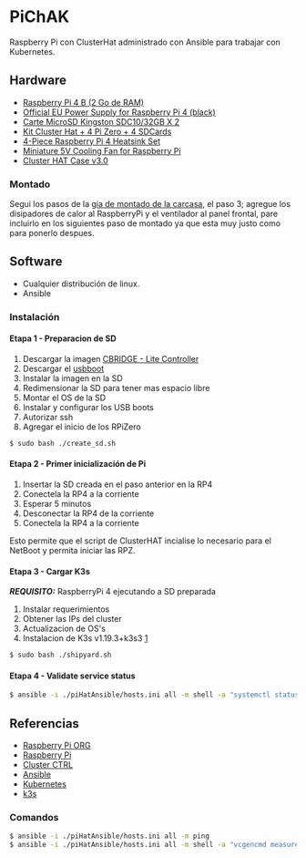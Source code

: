 # PiChAK

Raspberry Pi con ClusterHat administrado con Ansible para trabajar con Kubernetes.

## Hardware

- [Raspberry Pi 4 B (2 Go de RAM)](https://www.elektor.fr/raspberry-pi-4-b-2-gb-ram)
- [Official EU Power Supply for Raspberry Pi 4 (black)](https://www.elektor.fr/official-eu-power-supply-for-raspberry-pi-4-black)
- [Carte MicroSD Kingston SDC10/32GB X 2](https://www.kubii.fr/carte-sd-et-stockage/3344-carte-microsd-kingston-sdc1032gb-x-2-0740617298888.html)
- [Kit Cluster Hat + 4 Pi Zero + 4 SDCards](https://www.kubii.fr/cartes-extension-cameras-raspberry-pi/2112-kit-cluster-hat-4-pi-zero-kubii-3272496009943.html)
- [4-Piece Raspberry Pi 4 Heatsink Set](https://thepihut.com/products/4-piece-raspberry-pi-4-heatsink-set)
- [Miniature 5V Cooling Fan for Raspberry Pi](https://thepihut.com/products/miniature-5v-cooling-fan-for-raspberry-pi-and-other-computers)
- [Cluster HAT Case v3.0](https://thepihut.com/products/cluster-hat-case)

### Montado

Segui los pasos de la [gia de montado de la carcasa](https://thepihut.com/blogs/raspberry-pi-tutorials/cluster-hat-case-assembly-guide), el paso 3; agregue los disipadores de calor al RaspberryPi y el ventilador al panel frontal, pare incluirlo en los siguientes paso de montado ya que esta muy justo como para ponerlo despues.

## Software

- Cualquier distribución de linux.
- Ansible

### Instalación

#### Etapa 1 - Preparacion de SD

1. Descargar la imagen [CBRIDGE - Lite Controller](https://dist.8086.net/clusterctrl/buster/2020-12-02/2020-12-02-1-ClusterCTRL-armhf-lite-CBRIDGE.zip)
2. Descargar el [usbboot](https://dist2.8086.net/clusterctrl/usbboot/buster/2020-12-02/2020-12-02-1-ClusterCTRL-armhf-lite-usbboot.tar.xz)
3. Instalar la imagen en la SD
4. Redimensionar la SD para tener mas espacio libre
5. Montar el OS de la SD
6. Instalar y configurar los USB boots
7. Autorizar ssh
8. Agregar el inicio de los RPiZero

```bash
$ sudo bash ./create_sd.sh
```

#### Etapa 2 - Primer inicialización de Pi

1. Insertar la SD creada en el paso anterior en la RP4
2. Conectela la RP4 a la corriente
3. Esperar 5 minutos
4. Desconectar la RP4 de la corriente
5. Conectela la RP4 a la corriente

Esto permite que el script de ClusterHAT incialise lo necesario para el NetBoot y permita iniciar las RPZ.

#### Etapa 3 - Cargar K3s

**_REQUISITO:_** RaspberryPi 4 ejecutando a SD preparada

1. Instalar requerimientos
2. Obtener las IPs del cluster
3. Actualizacion de OS's
4. Instalacion de K3s v1.19.3+k3s3 [1]

[1]: https://github.com/k3s-io/k3s/issues/2699 "Ultima version soportada por Raspberry Pi Zero 1.3"

```bash
$ sudo bash ./shipyard.sh
```

#### Etapa 4 - Validate service status

```bash
$ ansible -i ./piHatAnsible/hosts.ini all -m shell -a "systemctl status k3s*"
```

## Referencias

- [Raspberry Pi ORG](https://www.raspberrypi.org/)
- [Raspberry Pi](https://www.raspberrypi.com/)
- [Cluster CTRL](https://clusterctrl.com/)
- [Ansible](https://www.ansible.com/)
- [Kubernetes](https://kubernetes.io/es/)
- [k3s](https://k3s.io/)

### Comandos

```bash
$ ansible -i ./piHatAnsible/hosts.ini all -m ping
$ ansible -i ./piHatAnsible/hosts.ini all -m shell -a "vcgencmd measure_temp"
```
